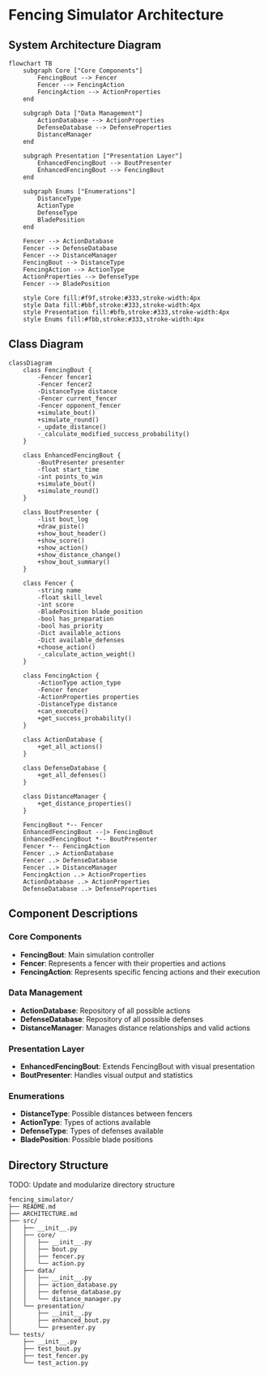 # Fencing Simulator Architecture

## System Architecture Diagram

```mermaid
flowchart TB
    subgraph Core ["Core Components"]
        FencingBout --> Fencer
        Fencer --> FencingAction
        FencingAction --> ActionProperties
    end

    subgraph Data ["Data Management"]
        ActionDatabase --> ActionProperties
        DefenseDatabase --> DefenseProperties
        DistanceManager
    end

    subgraph Presentation ["Presentation Layer"]
        EnhancedFencingBout --> BoutPresenter
        EnhancedFencingBout --> FencingBout
    end

    subgraph Enums ["Enumerations"]
        DistanceType
        ActionType
        DefenseType
        BladePosition
    end

    Fencer --> ActionDatabase
    Fencer --> DefenseDatabase
    Fencer --> DistanceManager
    FencingBout --> DistanceType
    FencingAction --> ActionType
    ActionProperties --> DefenseType
    Fencer --> BladePosition

    style Core fill:#f9f,stroke:#333,stroke-width:4px
    style Data fill:#bbf,stroke:#333,stroke-width:4px
    style Presentation fill:#bfb,stroke:#333,stroke-width:4px
    style Enums fill:#fbb,stroke:#333,stroke-width:4px
```

## Class Diagram

```mermaid
classDiagram
    class FencingBout {
        -Fencer fencer1
        -Fencer fencer2
        -DistanceType distance
        -Fencer current_fencer
        -Fencer opponent_fencer
        +simulate_bout()
        +simulate_round()
        -_update_distance()
        -_calculate_modified_success_probability()
    }

    class EnhancedFencingBout {
        -BoutPresenter presenter
        -float start_time
        -int points_to_win
        +simulate_bout()
        +simulate_round()
    }

    class BoutPresenter {
        -list bout_log
        +draw_piste()
        +show_bout_header()
        +show_score()
        +show_action()
        +show_distance_change()
        +show_bout_summary()
    }

    class Fencer {
        -string name
        -float skill_level
        -int score
        -BladePosition blade_position
        -bool has_preparation
        -bool has_priority
        -Dict available_actions
        -Dict available_defenses
        +choose_action()
        -_calculate_action_weight()
    }

    class FencingAction {
        -ActionType action_type
        -Fencer fencer
        -ActionProperties properties
        -DistanceType distance
        +can_execute()
        +get_success_probability()
    }

    class ActionDatabase {
        +get_all_actions()
    }

    class DefenseDatabase {
        +get_all_defenses()
    }

    class DistanceManager {
        +get_distance_properties()
    }

    FencingBout *-- Fencer
    EnhancedFencingBout --|> FencingBout
    EnhancedFencingBout *-- BoutPresenter
    Fencer *-- FencingAction
    Fencer ..> ActionDatabase
    Fencer ..> DefenseDatabase
    Fencer ..> DistanceManager
    FencingAction ..> ActionProperties
    ActionDatabase ..> ActionProperties
    DefenseDatabase ..> DefenseProperties
```

## Component Descriptions

### Core Components
- **FencingBout**: Main simulation controller
- **Fencer**: Represents a fencer with their properties and actions
- **FencingAction**: Represents specific fencing actions and their execution

### Data Management
- **ActionDatabase**: Repository of all possible actions
- **DefenseDatabase**: Repository of all possible defenses
- **DistanceManager**: Manages distance relationships and valid actions

### Presentation Layer
- **EnhancedFencingBout**: Extends FencingBout with visual presentation
- **BoutPresenter**: Handles visual output and statistics

### Enumerations
- **DistanceType**: Possible distances between fencers
- **ActionType**: Types of actions available
- **DefenseType**: Types of defenses available
- **BladePosition**: Possible blade positions

## Directory Structure
TODO: Update and modularize directory structure
```
fencing_simulator/
├── README.md
├── ARCHITECTURE.md
├── src/
│   ├── __init__.py
│   ├── core/
│   │   ├── __init__.py
│   │   ├── bout.py
│   │   ├── fencer.py
│   │   └── action.py
│   ├── data/
│   │   ├── __init__.py
│   │   ├── action_database.py
│   │   ├── defense_database.py
│   │   └── distance_manager.py
│   └── presentation/
│       ├── __init__.py
│       ├── enhanced_bout.py
│       └── presenter.py
└── tests/
    ├── __init__.py
    ├── test_bout.py
    ├── test_fencer.py
    └── test_action.py
```